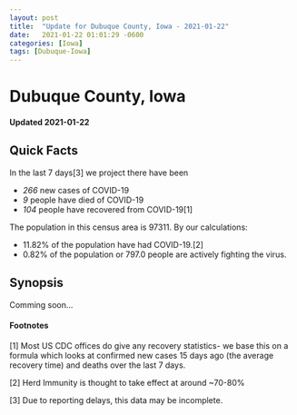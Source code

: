 ```yaml
---
layout: post
title:  "Update for Dubuque County, Iowa - 2021-01-22"
date:   2021-01-22 01:01:29 -0600
categories: [Iowa]
tags: [Dubuque-Iowa]
---
```


# Dubuque County, Iowa
#### Updated 2021-01-22

## Quick Facts

In the last 7 days[3] we project there have been
- *266* new cases of COVID-19
- *9* people have died of COVID-19
- *104* people have recovered from COVID-19[1]

The population in this census area is 97311. By our calculations:
- 11.82% of the population have had COVID-19.[2]
- 0.82% of the population or 797.0 people are actively fighting the virus.

## Synopsis

Comming soon...


#### Footnotes

[1] Most US CDC offices do give any recovery statistics- we base this on a formula which looks at confirmed new cases
15 days ago (the average recovery time) and deaths over the last 7 days.

[2] Herd Immunity is thought to take effect at around ~70-80%

[3] Due to reporting delays, this data may be incomplete.
 
    